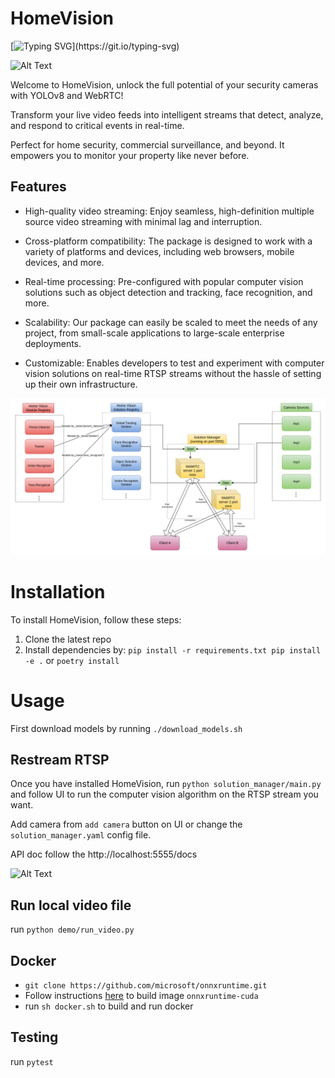 # HomeVision

[![Typing SVG](https://readme-typing-svg.demolab.com?font=Fira+Code&size=14&pause=1000&color=F76CF2&width=435&lines=Unlock+the+full+potential+of+your+security+cameras!)](https://git.io/typing-svg)

![Alt Text](https://thumbs.gfycat.com/PlasticOffensiveEider-size_restricted.gif)

Welcome to HomeVision, unlock the full potential of your security cameras with YOLOv8 and WebRTC!

Transform your live video feeds into intelligent streams that detect, analyze, and respond to critical events in real-time.

Perfect for home security, commercial surveillance, and beyond. It empowers you to monitor your property like never before.


## Features

- High-quality video streaming: Enjoy seamless, high-definition multiple source video streaming with minimal lag and interruption.

- Cross-platform compatibility: The package is designed to work with a variety of platforms and devices, including web browsers, mobile devices, and more.

- Real-time processing: Pre-configured with popular computer vision solutions such as object detection and tracking, face recognition, and more.

- Scalability: Our package can easily be scaled to meet the needs of any project, from small-scale applications to large-scale enterprise deployments.

- Customizable: Enables developers to test and experiment with computer vision solutions on real-time RTSP streams without the hassle of setting up their own infrastructure.

![Screenshot](diagram.png)

# Installation

To install HomeVision, follow these steps:

1. Clone the latest repo
2. Install dependencies by:
 `pip install -r requirements.txt pip install -e .` or `poetry install`

# Usage

First download models by running `./download_models.sh`


## Restream RTSP
Once you have installed HomeVision, run `python solution_manager/main.py` and follow UI to run the computer vision algorithm on the RTSP stream you want.

Add camera from `add camera` button on UI or change the `solution_manager.yaml` config file.

API doc follow the http://localhost:5555/docs

![Alt Text](https://thumbs.gfycat.com/PastKeenIbadanmalimbe-size_restricted.gif)

## Run local video file
run `python demo/run_video.py`

## Docker

- `git clone https://github.com/microsoft/onnxruntime.git`
- Follow instructions [here](https://github.com/microsoft/onnxruntime/tree/master/dockerfiles/#CUDA) to build image `onnxruntime-cuda`
- run `sh docker.sh` to build and run docker

## Testing
run `pytest`